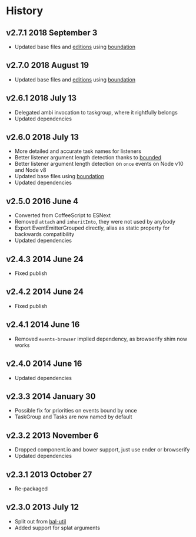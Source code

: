 # History

## v2.7.1 2018 September 3
- Updated base files and [editions](https://github.com/bevry/editions) using [boundation](https://github.com/bevry/boundation)

## v2.7.0 2018 August 19
- Updated base files and [editions](https://github.com/bevry/editions) using [boundation](https://github.com/bevry/boundation)

## v2.6.1 2018 July 13
- Delegated ambi invocation to taskgroup, where it rightfully belongs
- Updated dependencies

## v2.6.0 2018 July 13
- More detailed and accurate task names for listeners
- Better listener argument length detection thanks to [bounded](https://github.com/bevry/bounded)
- Better listener argument length detection on `once` events on Node v10 and Node v8
- Updated base files using [boundation](https://github.com/bevry/boundation)
- Updated dependencies

## v2.5.0 2016 June 4
- Converted from CoffeeScript to ESNext
- Removed `attach` and `inheritInto`, they were not used by anybody
- Export EventEmitterGrouped directly, alias as static property for backwards compatibility
- Updated dependencies

## v2.4.3 2014 June 24
- Fixed publish

## v2.4.2 2014 June 24
- Fixed publish

## v2.4.1 2014 June 16
- Removed `events-browser` implied dependency, as browserify shim now works

## v2.4.0 2014 June 16
- Updated dependencies

## v2.3.3 2014 January 30
- Possible fix for priorities on events bound by once
- TaskGroup and Tasks are now named by default

## v2.3.2 2013 November 6
- Dropped component.io and bower support, just use ender or browserify
- Updated dependencies

## v2.3.1 2013 October 27
- Re-packaged

## v2.3.0 2013 July 12
- Split out from [bal-util](https://github.com/balupton/bal-util)
- Added support for splat arguments
